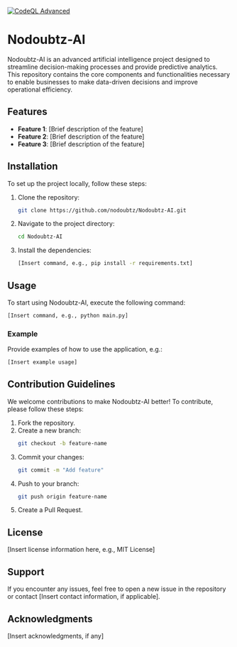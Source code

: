 [![CodeQL Advanced](https://github.com/nodoubtz/Nodoubtz-AI/actions/workflows/codeql.yml/badge.svg?branch=nodoubtz-patch-20)](https://github.com/nodoubtz/Nodoubtz-AI/actions/workflows/codeql.yml)


# Nodoubtz-AI

Nodoubtz-AI is an advanced artificial intelligence project designed to streamline decision-making processes and provide predictive analytics. This repository contains the core components and functionalities necessary to enable businesses to make data-driven decisions and improve operational efficiency.

## Features

- **Feature 1**: [Brief description of the feature]
- **Feature 2**: [Brief description of the feature]
- **Feature 3**: [Brief description of the feature]

## Installation

To set up the project locally, follow these steps:

1. Clone the repository:
   ```bash
   git clone https://github.com/nodoubtz/Nodoubtz-AI.git
   ```
2. Navigate to the project directory:
   ```bash
   cd Nodoubtz-AI
   ```
3. Install the dependencies:
   ```bash
   [Insert command, e.g., pip install -r requirements.txt]
   ```

## Usage

To start using Nodoubtz-AI, execute the following command:
```bash
[Insert command, e.g., python main.py]
```

### Example
Provide examples of how to use the application, e.g.:
```bash
[Insert example usage]
```

## Contribution Guidelines

We welcome contributions to make Nodoubtz-AI better! To contribute, please follow these steps:

1. Fork the repository.
2. Create a new branch:
   ```bash
   git checkout -b feature-name
   ```
3. Commit your changes:
   ```bash
   git commit -m "Add feature"
   ```
4. Push to your branch:
   ```bash
   git push origin feature-name
   ```
5. Create a Pull Request.

## License

[Insert license information here, e.g., MIT License]

## Support

If you encounter any issues, feel free to open a new issue in the repository or contact [Insert contact information, if applicable].

## Acknowledgments

[Insert acknowledgments, if any]
